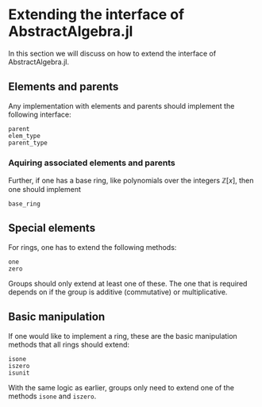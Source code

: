 # Extending the interface of AbstractAlgebra.jl

In this section we will discuss on how to extend the interface of
AbstractAlgebra.jl.

## Elements and parents

Any implementation with elements and parents should implement the following
interface:

```@docs
parent
elem_type
parent_type
```

### Aquiring associated elements and parents

Further, if one has a base ring, like polynomials over the integers
$\mathbb{Z}[x]$, then one should implement

```@docs
base_ring
```

## Special elements

For rings, one has to extend the following methods:

```@docs
one
zero
```

Groups should only extend at least one of these. The one that is required
depends on if the group is additive (commutative) or multiplicative.

## Basic manipulation

If one would like to implement a ring, these are the basic manipulation methods
that all rings should extend:

```@docs
isone
iszero
isunit
```

With the same logic as earlier, groups only need to extend one of the methods
`isone` and `iszero`.
